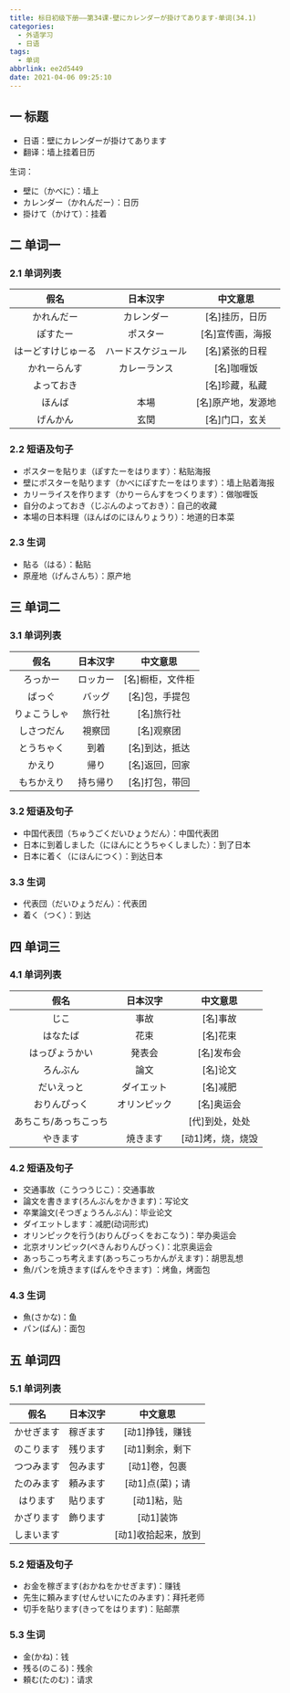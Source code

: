 ```yaml
---
title: 标日初级下册——第34课-壁にカレンダーが掛けてあります-单词(34.1)
categories:
  - 外语学习
  - 日语
tags:
  - 单词
abbrlink: ee2d5449
date: 2021-04-06 09:25:10
---
```

## 一 标题

* 日语：壁にカレンダーが掛けてあります
* 翻译：墙上挂着日历

<!--more-->

生词：

* 壁に（かべに）：墙上
* カレンダー（かれんだー）：日历
* 掛けて（かけて）：挂着

## 二 单词一

### 2.1 单词列表

|        假名        |      日本汉字      |      中文意思      |
| :----------------: | :----------------: | :----------------: |
|     かれんだー     |     カレンダー     |   [名]挂历，日历   |
|      ぽすたー      |      ポスター      |  [名]宣传画，海报  |
| はーどすけじゅーる | ハードスケジュール |   [名]紧张的日程   |
|    かれーらんす    |    カレーランス    |     [名]咖喱饭     |
|     よっておき     |                    |   [名]珍藏，私藏   |
|       ほんば       |        本場        | [名]原产地，发源地 |
|      げんかん      |        玄関        |   [名]门口，玄关   |

### 2.2 短语及句子

* ポスターを貼りま（ぽすたーをはります）：粘贴海报
* 壁にポスターを貼ります（かべにぽすたーをはります）：墙上贴着海报
* カリーライスを作ります（かりーらんすをつくります）：做咖喱饭
* 自分のよっておき（じぶんのよっておき）：自己的收藏
* 本場の日本料理（ほんばのにほんりょうり）：地道的日本菜

### 2.3 生词

* 貼る（はる）：黏贴
* 原産地（げんさんち）：原产地

## 三 单词二

### 3.1 单词列表

|     假名     | 日本汉字 |     中文意思     |
| :----------: | :------: | :--------------: |
|   ろっかー   | ロッカー | [名]橱柜，文件柜 |
|    ばっぐ    |  バッグ  |  [名]包，手提包  |
| りょこうしゃ |  旅行社  |    [名]旅行社    |
|  しさつだん  |  視察団  |    [名]观察团    |
|  とうちゃく  |   到着   |  [名]到达，抵达  |
|    かえり    |   帰り   |  [名]返回，回家  |
|  もちかえり  | 持ち帰り |  [名]打包，带回  |

### 3.2 短语及句子

* 中国代表団（ちゅうごくだいひょうだん）：中国代表团
* 日本に到着しました（にほんにとうちゃくしました）：到了日本
* 日本に着く（にほんにつく）：到达日本

### 3.3 生词

* 代表団（だいひょうだん）：代表团
* 着く（つく）：到达

## 四 单词三

### 4.1 单词列表

|         假名          |   日本汉字   |     中文意思      |
| :-------------------: | :----------: | :---------------: |
|         じこ          |     事故     |     [名]事故      |
|       はなたば        |     花束     |     [名]花束      |
|    はっぴょうかい     |    発表会    |    [名]发布会     |
|       ろんぶん        |     論文     |     [名]论文      |
|      だいえっと       |  ダイエット  |     [名]减肥      |
|     おりんぴっく      | オリンピック |    [名]奥运会     |
| あちこち/あっちこっち |              |  [代]到处，处处   |
|       やきます        |   焼きます   | [动1]烤，烧，烧毁 |

### 4.2 短语及句子

* 交通事故（こうつうじこ）：交通事故
* 論文を書きます(ろんぶんをかきます)：写论文
* 卒業論文(そつぎょうろんぶん)：毕业论文
* ダイエットします：减肥(动词形式)
* オリンピックを行う(おりんぴっくをおこなう)：举办奥运会
* 北京オリンピック(ぺきんおりんぴっく)：北京奥运会
* あっちこっち考えます(あっちこっちかんがえます)：胡思乱想
* 魚/パンを焼きます(ぱんをやきます)  ：烤鱼，烤面包

### 4.3 生词

* 魚(さかな)：鱼
* パン(ぱん)：面包

## 五 单词四

### 5.1 单词列表

|    假名    | 日本汉字 |      中文意思       |
| :--------: | :------: | :-----------------: |
| かせぎます | 稼ぎます |   [动1]挣钱，赚钱   |
| のこります | 残ります |   [动1]剩余，剩下   |
| つつみます | 包みます |    [动1]卷，包裹    |
| たのみます | 頼みます |   [动1]点(菜)；请   |
|  はります  | 貼ります |     [动1]粘，贴     |
| かざります | 飾ります |      [动1]装饰      |
| しまいます |          | [动1]收拾起来，放到 |

### 5.2 短语及句子

* お金を稼ぎます(おかねをかせぎます)：赚钱
* 先生に頼みます(せんせいにたのみます)：拜托老师
* 切手を貼ります(きってをはります)：贴邮票

### 5.3 生词

* 金(かね)：钱
* 残る(のこる)：残余
* 頼む(たのむ)：请求